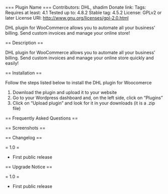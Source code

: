 === Plugin Name ===
Contributors: DHL, shadim
Donate link: 
Tags: 
Requires at least: 4.1
Tested up to: 4.8.2
Stable tag: 4.5.2
License: GPLv2 or later
License URI: http://www.gnu.org/licenses/gpl-2.0.html

DHL plugin for WooCommerce allows you to automate all your business' billing. Send custom invoices and manage your online store!

== Description ==

DHL plugin for WooCommerce allows you to automate all your business’ billing. Send custom invoices and manage your online store quickly and easily!


== Installation ==

Follow the steps listed below to install the DHL plugin for Woocomerce

1. Download the plugin and upload it to your website
2. Go to your Wordpress dashboard and, on the left side, click on “Plugins”
3. Click on “Upload plugin” and look for it in your downloads (it is a .zip file)

== Frequently Asked Questions ==


== Screenshots ==


== Changelog ==

= 1.0 =
* First public release

== Upgrade Notice ==

= 1.0 =
* First public release
